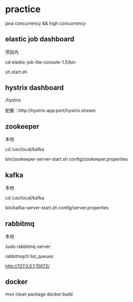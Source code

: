 # practice
java concurrency && high concurrency

## elastic job dashboard

项目内

cd elastic-job-lite-console-1.5/bin

sh start.sh

## hystrix dashboard

/hystrix

配置：http://hystrix-app:port/hystrix.stream 

## zookeeper

本地

cd /usr/local/kafka

bin/zookeeper-server-start.sh config/zookeeper.properties

## kafka

本地

cd /usr/local/kafka

bin/kafka-server-start.sh config/server.properties

## rabbitmq

本地

sudo rabbitmq-server

rabbitmqctl list_queues

http://127.0.0.1:15672/


## docker

mvn clean package docker:build
